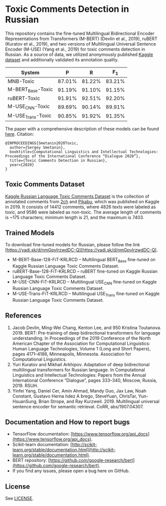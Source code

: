 # Toxic Comments Detection in Russian

This repository contains the fine-tuned Multilingual Bidirectional Encoder Representations from Transformers (M-BERT) (Devlin et al., 2019), ruBERT (Kuratov et al., 2019), and two versions of Multilingual Universal Sentence Encoder (M-USE) (Yang et al., 2019) for toxic comments detection in Russian. As a source of data, we utilized anonymously published [Kaggle dataset](https://www.kaggle.com/blackmoon/russian-language-toxic-comments) and additionally validated its annotation quality. 



| System  | P | R | F<sub>1</sub> | 
| ------------- | ------------- | ------------- | ------------- | 
| MNB-Toxic | 87.01% | 81.22% | 83.21% |
| M-BERT<sub>Base</sub>-Toxic | 91.19% | 91.10% | 91.15% |
| ruBERT-Toxic | 91.91% | 92.51% | 92.20% |
| M-USE<sub>CNN</sub>-Toxic | 89.69% | 90.14% | 89.91% |
| M-USE<sub>Trans</sub>-Toxic | 90.85% | 91.92% | 91.35% |

The paper with a comprehensive description of these models can be found [here](http://www.dialog-21.ru/media/5017/smetaninsi-029.pdf).
Citation:
```
@INPROCEEDINGS{Smetanin2020Toxic,
  author={Sergey Smetanin},
  booktitle={Computational Linguistics and Intellectual Technologies: Proceedings of the International Conference “Dialogue 2020”},
  title={Toxic Comments Detection in Russian},
  year={2020}
}
```

## Toxic Comments Dataset

[Kaggle Russian Language Toxic Comments Dataset](https://www.kaggle.com/blackmoon/russian-language-toxic-comments) is the collection of annotated comments from [2ch](https://2ch.hk/) and [Pikabu](https://pikabu.ru/), which was published on Kaggle in 2019. It consists of 14412 comments, where 4826 texts were labeled as toxic, and 9586 were labeled as non-toxic. The average length of comments is ~175 characters; minimum length is 21, and the maximum is 7403. 

## Trained Models
To download fine-tuned models for Russian, please follow the link [https://yadi.sk/d/nmGpvIrzwdDC-Q](https://yadi.sk/d/nmGpvIrzwdDC-Q).
* M-BERT-Base-128-FiT-KRLRCD – Multilingual BERT<sub>Base</sub> fine-tuned on Kaggle Russian Language Toxic Comments Dataset.
* ruBERT-Base-128-FiT-KRLRCD – ruBERT fine-tuned on Kaggle Russian Language Toxic Comments Dataset.
* M-USE-CNN-FiT-KRLRCD – Multilingual USE<sub>CNN</sub> fine-tuned on Kaggle Russian Language Toxic Comments Dataset.
* M-USE-Trans-FiT-KRLRCD – Multilingual USE<sub>Trans</sub> fine-tuned on Kaggle Russian Language Toxic Comments Dataset.

## References
1. Jacob Devlin, Ming-Wei Chang, Kenton Lee, and 950 Kristina Toutanova. 2019. BERT: Pre-training of deep bidirectional transformers for language understanding. In Proceedings of the 2019 Conference of the North American Chapter of the Association for Computational Linguistics: Human Language Technologies, Volume 1 (Long and Short Papers), pages 4171–4186, Minneapolis, Minnesota. Association for Computational Linguistics.
2. Yuri Kuratov and Mikhail Arkhipov. Adaptation of deep bidirectional multilingual transformers for Russian language. In Computational Linguistics and Intellectual Technologies: Papers from the Annual International Conference “Dialogue”, pages 333–340, Moscow, Russia, 2019. RSUH.
3. Yinfei Yang, Daniel Cer, Amin Ahmad, Mandy Guo, Jax Law, Noah Constant, Gustavo Herna ́ndez A ́brego, SteveYuan, ChrisTar, Yun-HsuanSung, Brian Strope, and Ray Kurzweil. 2019. Multilingual universal sentence encoder for semantic retrieval. CoRR, abs/1907.04307.


## Documentation and How to report bugs
* TensorFlow documentation: [https://www.tensorflow.org/api_docs](https://www.tensorflow.org/api_docs).
* Scikit-learn documentation: [http://scikit-learn.org/stable/documentation.html](http://scikit-learn.org/stable/documentation.html). 
* BERT repository: [https://github.com/google-research/bert](https://github.com/google-research/bert). 
* If you find any issues, please open a bug here on GitHub.

## License
See [LICENSE](LICENSE.txt).
